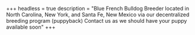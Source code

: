 +++
headless = true
description = "Blue French Bulldog Breeder located in North Carolina, New York, and Santa Fe, New Mexico via our decentralized breeding program (puppyback) Contact us as we should have your puppy available soon"
+++
